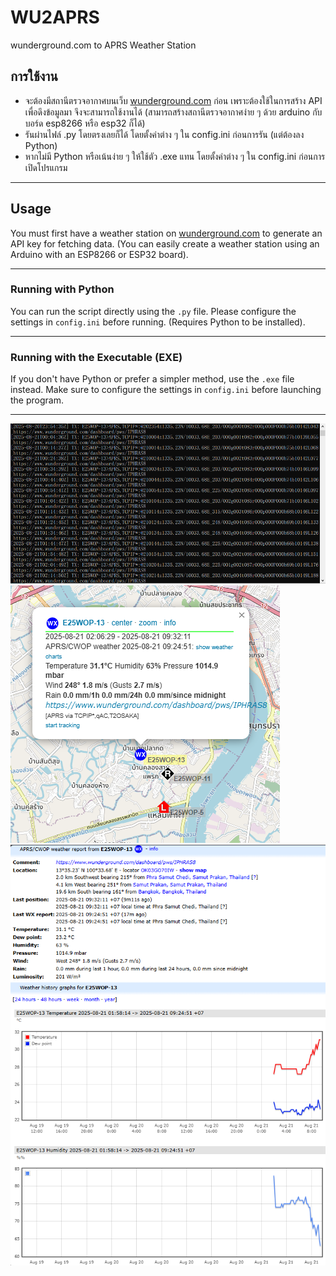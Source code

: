 # WU2APRS
wunderground.com to APRS Weather Station

## **การใช้งาน**
- จะต้องมีสถานีตรวจอากาศบนเว็บ [wunderground.com](https://wunderground.com) ก่อน เพราะต้องใช้ในการสร้าง API เพื่อดึงข้อมูลมา จึงจะสามารถใช้งานได้ (สามารถสร้างสถานีตรวจอากาศง่าย ๆ ด้วย arduino กับบอร์ด esp8266 หรือ esp32 ก็ได้)
- รันผ่านไฟล์ .py โดยตรงเลยก็ได้ โดยตั้งค่าต่าง ๆ ใน config.ini ก่อนการรัน (แต่ต้องลง Python)
- หากไม่มี Python หรือเน้นง่าย ๆ ให้ใช้ตัว .exe แทน โดยตั้งค่าต่าง ๆ ใน config.ini ก่อนการเปิดโปรแกรม

---

## **Usage**
You must first have a weather station on [wunderground.com](https://wunderground.com) to generate an API key for fetching data. (You can easily create a weather station using an Arduino with an ESP8266 or ESP32 board).

---

### **Running with Python**

You can run the script directly using the `.py` file. Please configure the settings in `config.ini` before running. (Requires Python to be installed).

---

### **Running with the Executable (EXE)**

If you don't have Python or prefer a simpler method, use the `.exe` file instead. Make sure to configure the settings in `config.ini` before launching the program.

---

![Alt text](screenshots/wu2aprs_1.png?raw=true)
![Alt text](screenshots/wu2aprs_2.png?raw=true)
![Alt text](screenshots/wu2aprs_3.png?raw=true)
